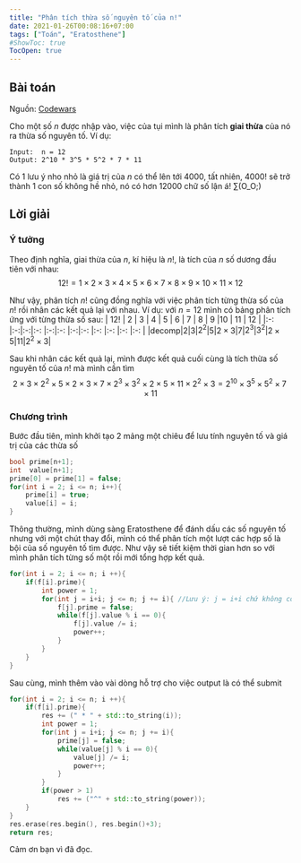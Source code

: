 ```yaml
---
title: "Phân tích thừa số nguyên tố của n!"
date: 2021-01-26T00:08:16+07:00
tags: ["Toán", "Eratosthene"]
#ShowToc: true
TocOpen: true
---
```

## Bài toán 
Nguồn: [Codewars](https://www.codewars.com/kata/5a045fee46d843effa000070)

Cho một số $n$ được nhập vào, việc của tụi mình là phân tích **giai thừa** của nó ra thừa số nguyên tố. 
Ví dụ:
```
Input:  n = 12
Output: 2^10 * 3^5 * 5^2 * 7 * 11
```
Có 1 lưu ý nho nhỏ là giá trị của $n$ có thể lên tới 4000, tất nhiên, 4000! sẽ trở thành 1 con số không hề nhỏ, nó có hơn 12000 chữ số lận á! ∑(O_O;)
## Lời giải
### Ý tưởng
Theo định nghĩa, giai thừa của $n$, kí hiệu là $n!$, là tích của $n$ số dương đầu tiên với nhau:\
$$12! = 1\times2\times3\times4\times5\times6\times7\times8\times9\times10\times11\times12$$

Như vậy, phân tích $n!$ cũng đồng nghĩa với việc phân tích từng thừa số của $n!$ rồi nhân các kết quả lại với nhau. Ví dụ: với $n = 12$ mình có bảng phân tích ứng với từng thừa số sau: 
| 12!  | 2 | 3 | 4   | 5 | 6        | 7 | 8   | 9   |10        | 11 | 12         |
|:-:   |:-:|:-:|:-:  |:-:|:-:       |:-:|:-:  |:-:  |:-:       |:-: |:-:         |
|decomp|$2$|$3$|$2^2$|$5$|$2\times3$|$7$|$2^3$|$3^2$|$2\times5$|$11$|$2^2\times3$|

Sau khi nhân các kết quả lại, mình được kết quả cuối cùng là tích thừa số nguyên tố của $n!$ mà mình cần tìm
$$2\times3\times2^2\times5\times2\times3\times7\times2^3\times3^2\times2\times5\times11\times2^2\times3 = 2^{10}\times3^5\times5^2\times7\times11$$
### Chương trình
Bước đầu tiên, mình khởi tạo 2 mảng một chiêu để lưu tính nguyên tố và giá trị của các thừa số
```cpp
bool prime[n+1];
int  value[n+1];
prime[0] = prime[1] = false;
for(int i = 2; i <= n; i++){
    prime[i] = true;
    value[i] = i;
}
```
Thông thường, mình dùng sàng Eratosthene để đánh dấu các số nguyên tố nhưng với một chút thay đổi, mình có thể phân tích một lượt các hợp số là bội của số nguyên tố tìm được. Như vậy sẽ tiết kiệm thời gian hơn so với mình phân tích từng số một rồi mới tổng hợp kết quả.
```cpp
for(int i = 2; i <= n; i ++){
    if(f[i].prime){
        int power = 1;
        for(int j = i+i; j <= n; j += i){ //Lưu ý: j = i+i chứ không còn là i*i
            f[j].prime = false;
            while(f[j].value % i == 0){
                f[j].value /= i;
                power++;
            }
        }
    }
}
```
Sau cùng, mình thêm vào vài dòng hỗ trợ cho việc output là có thể submit
```cpp
for(int i = 2; i <= n; i ++){
    if(f[i].prime){
        res += (" * " + std::to_string(i));
        int power = 1;
        for(int j = i+i; j <= n; j += i){
            prime[j] = false;
            while(value[j] % i == 0){
                value[j] /= i;
                power++;
            }
        }
        if(power > 1)
            res += ("^" + std::to_string(power));
    }
}
res.erase(res.begin(), res.begin()+3);
return res;
```
Cảm ơn bạn vì đã đọc.